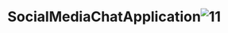 # SocialMediaChatApplication![11](https://user-images.githubusercontent.com/79239861/189557271-90715764-b3ea-45a6-8f4b-c6fc9499889d.jpg)
